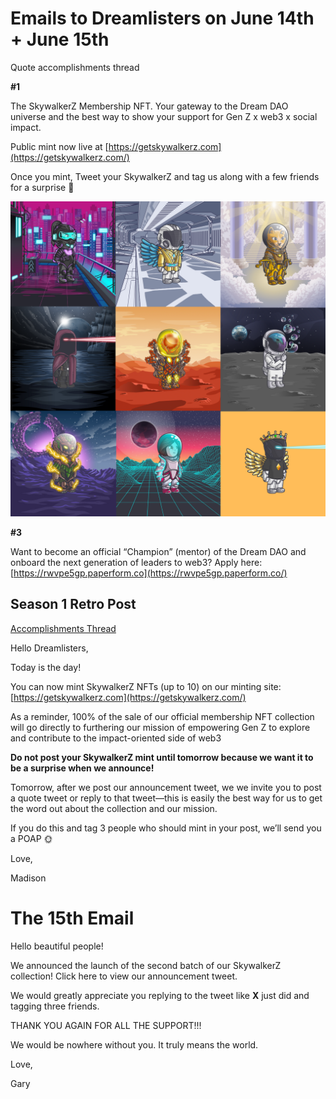 # Emails to Dreamlisters on June 14th + June 15th

Quote accomplishments thread 

**#1**

The SkywalkerZ Membership NFT. Your gateway to the Dream DAO universe and the best way to show your support for Gen Z x web3 x social impact.

Public mint now live at [https://getskywalkerz.com](https://getskywalkerz.com/)

Once you mint, Tweet your SkywalkerZ and tag us along with a few friends for a surprise 👀

![Untitled](Emails%20to%20Dreamlisters%20on%20June%2014th%20+%20June%2015th%208415e25eaa0341178638bb2f9794ff5f/Untitled.png)

**#3**

Want to become an official “Champion” (mentor) of the Dream DAO and onboard the next generation of leaders to web3? Apply here: [https://rwvpe5gp.paperform.co](https://rwvpe5gp.paperform.co/)

## Season 1 Retro Post

[Accomplishments Thread](Emails%20to%20Dreamlisters%20on%20June%2014th%20+%20June%2015th%208415e25eaa0341178638bb2f9794ff5f/Accomplishments%20Thread%2030b4e7d3dd8749b79fb1723da0354321.md)

Hello Dreamlisters,

Today is the day!

You can now mint SkywalkerZ NFTs (up to 10) on our minting site: [https://getskywalkerz.com](https://getskywalkerz.com/)

As a reminder, 100% of the sale of our official membership NFT collection will go directly to furthering our mission of empowering Gen Z to explore and contribute to the impact-oriented side of web3

**Do not post your SkywalkerZ mint until tomorrow because we want it to be a surprise when we announce!**

Tomorrow, after we post our announcement tweet, we we invite you to post a quote tweet or reply to that tweet—this is easily the best way for us to get the word out about the collection and our mission.

If you do this and tag 3 people who should mint in your post, we’ll send you a POAP 🌞

Love,

Madison

# The 15th Email

Hello beautiful people!

We announced the launch of the second batch of our SkywalkerZ collection! Click here to view our announcement tweet.

We would greatly appreciate you replying to the tweet like **X** just did and tagging three friends.

THANK YOU AGAIN FOR ALL THE SUPPORT!!!

We would be nowhere without you. It truly means the world.

Love,

Gary